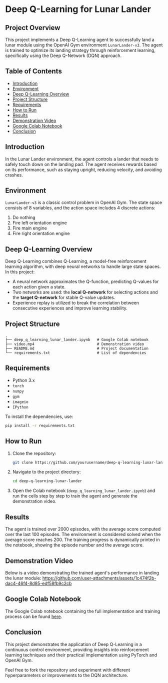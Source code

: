 # Deep Q-Learning for Lunar Lander

## Project Overview
This project implements a Deep Q-Learning agent to successfully land a lunar module using the OpenAI Gym environment `LunarLander-v3`. The agent is trained to optimize its landing strategy through reinforcement learning, specifically using the Deep Q-Network (DQN) approach.

## Table of Contents
- [Introduction](#introduction)
- [Environment](#environment)
- [Deep Q-Learning Overview](#deep-q-learning-overview)
- [Project Structure](#project-structure)
- [Requirements](#requirements)
- [How to Run](#how-to-run)
- [Results](#results)
- [Demonstration Video](#demonstration-video)
- [Google Colab Notebook](#google-colab-notebook)
- [Conclusion](#conclusion)

## Introduction
In the Lunar Lander environment, the agent controls a lander that needs to safely touch down on the landing pad. The agent receives rewards based on its performance, such as staying upright, reducing velocity, and avoiding crashes.

## Environment
`LunarLander-v3` is a classic control problem in OpenAI Gym. The state space consists of 8 variables, and the action space includes 4 discrete actions:
1. Do nothing
2. Fire left orientation engine
3. Fire main engine
4. Fire right orientation engine

## Deep Q-Learning Overview
Deep Q-Learning combines Q-Learning, a model-free reinforcement learning algorithm, with deep neural networks to handle large state spaces. In this project:
- A neural network approximates the Q-function, predicting Q-values for each action given a state.
- Two networks are used: the **local Q-network** for selecting actions and the **target Q-network** for stable Q-value updates.
- Experience replay is utilized to break the correlation between consecutive experiences and improve learning stability.

## Project Structure
```
.
├── deep_q_learning_lunar_lander.ipynb   # Google Colab notebook
├── video.mp4                            # Demonstration video
├── README.md                            # Project documentation
└── requirements.txt                     # List of dependencies
```

## Requirements
- Python 3.x
- `torch`
- `numpy`
- `gym`
- `imageio`
- `IPython`

To install the dependencies, use:
```bash
pip install -r requirements.txt
```

## How to Run
1. Clone the repository:
   ```bash
   git clone https://github.com/yourusername/deep-q-learning-lunar-lander.git
   ```
2. Navigate to the project directory:
   ```bash
   cd deep-q-learning-lunar-lander
   ```
3. Open the Colab notebook (`deep_q_learning_lunar_lander.ipynb`) and run the cells step by step to train the agent and generate the demonstration video.

## Results
The agent is trained over 2000 episodes, with the average score computed over the last 100 episodes. The environment is considered solved when the average score reaches 200. The training progress is dynamically printed in the notebook, showing the episode number and the average score.

## Demonstration Video
Below is a video demonstrating the trained agent's performance in landing the lunar module:
https://github.com/user-attachments/assets/1c474f2b-dac4-46f4-8d85-edf58fb9c2cb

## Google Colab Notebook
The Google Colab notebook containing the full implementation and training process can be found [here](deep_q_learning_lunar_lander.ipynb).

## Conclusion
This project demonstrates the application of Deep Q-Learning in a continuous control environment, providing insights into reinforcement learning techniques and their practical implementation using PyTorch and OpenAI Gym.

Feel free to fork the repository and experiment with different hyperparameters or improvements to the DQN architecture.

